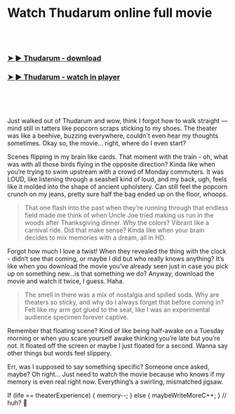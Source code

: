 <h1>Watch Thudarum online full movie</h1>


<br><br>

<h3><a href="https://Dereks-doorssonsnonaf1978.github.io/gejdyblviq/">➤ ► Thudarum - download</a></h3> 
<h3><a href="https://Dereks-doorssonsnonaf1978.github.io/gejdyblviq/">➤ ► Thudarum - watch in player</a></h3>


<br><br><br>


Just walked out of Thudarum and wow, think I forgot how to walk straight — mind still in tatters like popcorn scraps sticking to my shoes. The theater was like a beehive, buzzing everywhere, couldn't even hear my thoughts sometimes. Okay so, the movie… right, where do I even start?

Scenes flipping in my brain like cards. That moment with the train - oh, what was with all those birds flying in the opposite direction? Kinda like when you’re trying to swim upstream with a crowd of Monday commuters. It was LOUD, like listening through a seashell kind of loud, and my back, ugh, feels like it molded into the shape of ancient upholstery. Can still feel the popcorn crunch on my jeans, pretty sure half the bag ended up on the floor, whoops. 

> That one flash into the past when they’re running through that endless field made me think of when Uncle Joe tried making us run in the woods after Thanksgiving dinner. Why the colors? Vibrant like a carnival ride. Did that make sense? Kinda like when your brain decides to mix memories with a dream, all in HD.

Forgot how much I love a twist! When they revealed the thing with the clock - didn’t see that coming, or maybe I did but who really knows anything? It’s like when you download the movie you’ve already seen just in case you pick up on something new...is that something we do? Anyway, download the movie and watch it twice, I guess. Haha.

> The smell in there was a mix of nostalgia and spilled soda. Why are theaters so sticky, and why do I always forget that before coming in? Felt like my arm got glued to the seat, like I was an experimental audience specimen forever captive.

Remember that floating scene? Kind of like being half-awake on a Tuesday morning or when you scare yourself awake thinking you’re late but you’re not. It floated off the screen or maybe I just floated for a second. Wanna say other things but words feel slippery.

Err, was I supposed to say something specific? Someone once asked, maybe? Oh right... Just need to watch the movie because who knows if my memory is even real right now. Everything’s a swirling, mismatched jigsaw.

If (life == theaterExperience) { memory--; } else { maybeWriteMoreC++; } // huh? 🤔
